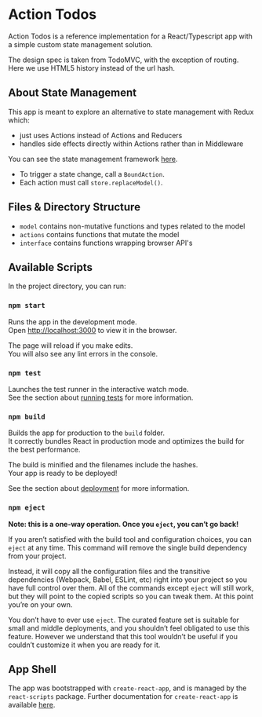 # Action Todos

Action Todos is a reference implementation for a React/Typescript app with a simple custom state management solution.

The design spec is taken from TodoMVC, with the exception of routing. Here we use HTML5 history instead of the url hash.

## About State Management

This app is meant to explore an alternative to state management with Redux which:

- just uses Actions instead of Actions and Reducers
- handles side effects directly within Actions rather than in Middleware

You can see the state management framework [here](src/store.ts).

- To trigger a state change, call a `BoundAction`.
- Each action must call `store.replaceModel()`.

## Files & Directory Structure

- `model` contains non-mutative functions and types related to the model
- `actions` contains functions that mutate the model
- `interface` contains functions wrapping browser API's

## Available Scripts

In the project directory, you can run:

### `npm start`

Runs the app in the development mode.<br />
Open [http://localhost:3000](http://localhost:3000) to view it in the browser.

The page will reload if you make edits.<br />
You will also see any lint errors in the console.

### `npm test`

Launches the test runner in the interactive watch mode.<br />
See the section about [running tests](https://facebook.github.io/create-react-app/docs/running-tests) for more information.

### `npm build`

Builds the app for production to the `build` folder.<br />
It correctly bundles React in production mode and optimizes the build for the best performance.

The build is minified and the filenames include the hashes.<br />
Your app is ready to be deployed!

See the section about [deployment](https://facebook.github.io/create-react-app/docs/deployment) for more information.

### `npm eject`

**Note: this is a one-way operation. Once you `eject`, you can’t go back!**

If you aren’t satisfied with the build tool and configuration choices, you can `eject` at any time. This command will remove the single build dependency from your project.

Instead, it will copy all the configuration files and the transitive dependencies (Webpack, Babel, ESLint, etc) right into your project so you have full control over them. All of the commands except `eject` will still work, but they will point to the copied scripts so you can tweak them. At this point you’re on your own.

You don’t have to ever use `eject`. The curated feature set is suitable for small and middle deployments, and you shouldn’t feel obligated to use this feature. However we understand that this tool wouldn’t be useful if you couldn’t customize it when you are ready for it.

## App Shell

The app was bootstrapped with `create-react-app`, and is managed by the `react-scripts` package. Further documentation for `create-react-app` is available [here](https://facebook.github.io/create-react-app/docs/getting-started).
